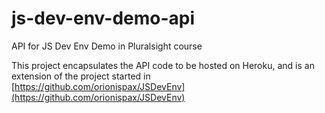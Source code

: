 # js-dev-env-demo-api
API for JS Dev Env Demo in Pluralsight course

This project encapsulates the API code to be hosted on Heroku, and is an extension of the project started in [https://github.com/orionispax/JSDevEnv](https://github.com/orionispax/JSDevEnv)